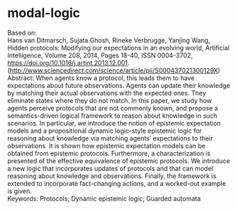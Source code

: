 # modal-logic

Based on:  
Hans van Ditmarsch, Sujata Ghosh, Rineke Verbrugge, Yanjing Wang, Hidden protocols: Modifying our expectations in an evolving world, Artificial Intelligence, Volume 208, 2014, Pages 18-40, ISSN 0004-3702, https://doi.org/10.1016/j.artint.2013.12.001.
(http://www.sciencedirect.com/science/article/pii/S000437021300129X)  
Abstract: When agents know a protocol, this leads them to have expectations about future observations. Agents can update their knowledge by matching their actual observations with the expected ones. They eliminate states where they do not match. In this paper, we study how agents perceive protocols that are not commonly known, and propose a semantics-driven logical framework to reason about knowledge in such scenarios. In particular, we introduce the notion of epistemic expectation models and a propositional dynamic logic-style epistemic logic for reasoning about knowledge via matching agentsʼ expectations to their observations. It is shown how epistemic expectation models can be obtained from epistemic protocols. Furthermore, a characterization is presented of the effective equivalence of epistemic protocols. We introduce a new logic that incorporates updates of protocols and that can model reasoning about knowledge and observations. Finally, the framework is extended to incorporate fact-changing actions, and a worked-out example is given.  
Keywords: Protocols; Dynamic epistemic logic; Guarded automata
